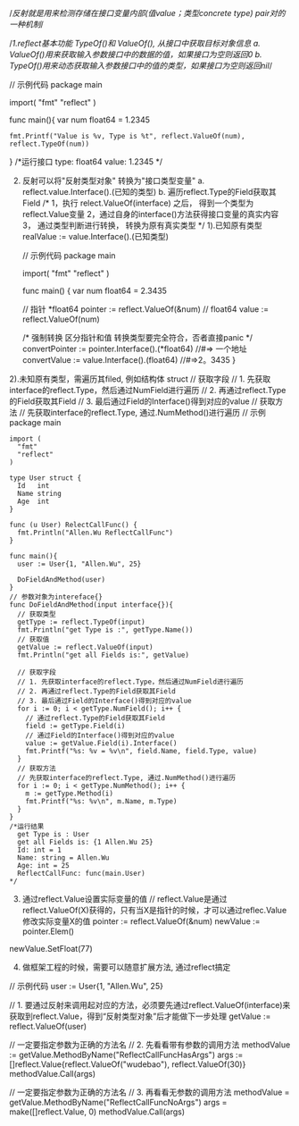 /*反射就是用来检测存储在接口变量内部(值value；类型concrete type) pair对的一种机制*/

/*1.reflect基本功能 TypeOf()和 ValueOf(), 从接口中获取目标对象信息
  a. ValueOf()用来获取输入参数接口中的数据的值，如果接口为空则返回0
  b. TypeOf()用来动态获取输入参数接口中的值的类型，如果接口为空则返回nil*/

  // 示例代码
  package main

import(
    "fmt"
    "reflect"
  )

  func main(){
    var num float64 = 1.2345

    fmt.Printf("Value is %v, Type is %t", reflect.ValueOf(num), reflect.TypeOf(num))
  }
  /*运行接口
    type:  float64
    value:  1.2345
  */

2. 反射可以将"反射类型对象" 转换为"接口类型变量"
  a. reflect.value.Interface().(已知的类型)
  b. 遍历reflect.Type的Field获取其Field
  /* 1，执行 relect.ValueOf(interface) 之后， 得到一个类型为reflect.Value变量
     2，通过自身的interface()方法获得接口变量的真实内容
     3， 通过类型判断进行转换， 转换为原有真实类型
   */ 
  1).已知原有类型
     realValue := value.Interface().(已知类型)

    // 示例代码
    package main 

    import(
       "fmt"
       "reflect"
    )

    func main() {
      var num float64 = 2.3435

      // 指针 *float64
      pointer := reflect.ValueOf(&num)
      // float64
      value := reflect.ValueOf(num)

      /* 强制转换
        区分指针和值
        转换类型要完全符合，否者直接panic
      */
      convertPointer := pointer.Interface().(*float64)  //#=> 一个地址
      convertValue := value.Interface().(float64)  //#=>2。3435
    }

  2).未知原有类型，需遍历其filed, 例如结构体 struct
    // 获取字段
    // 1. 先获取interface的reflect.Type，然后通过NumField进行遍历
    // 2. 再通过reflect.Type的Field获取其Field
    // 3. 最后通过Field的Interface()得到对应的value
    // 获取方法
    // 先获取interface的reflect.Type, 通过.NumMethod()进行遍历
    // 示例
    package main

    import (
      "fmt"
      "reflect"
    )

    type User struct {
      Id   int
      Name string
      Age  int
    }

    func (u User) RelectCallFunc() {
      fmt.Println("Allen.Wu ReflectCallFunc")
    }

    func main(){
      user := User{1, "Allen.Wu", 25}

      DoFieldAndMethod(user)
    }
    // 参数对象为intereface{}  
    func DoFieldAndMethod(input interface{}){
      // 获取类型
      getType := reflect.TypeOf(input)
      fmt.Println("get Type is :", getType.Name())
      // 获取值
      getValue := reflect.ValueOf(input)
      fmt.Println("get all Fields is:", getValue)

      // 获取字段
      // 1. 先获取interface的reflect.Type，然后通过NumField进行遍历
      // 2. 再通过reflect.Type的Field获取其Field
      // 3. 最后通过Field的Interface()得到对应的value
      for i := 0; i < getType.NumField(); i++ {
        // 通过reflect.Type的Field获取其Field
        field := getType.Field(i)
        // 通过Field的Interface()得到对应的value
        value := getValue.Field(i).Interface()
        fmt.Printf("%s: %v = %v\n", field.Name, field.Type, value)
      }
      // 获取方法
      // 先获取interface的reflect.Type, 通过.NumMethod()进行遍历
      for i := 0; i < getType.NumMethod(); i++ {
        m := getType.Method(i)
        fmt.Printf("%s: %v\n", m.Name, m.Type)
      }
    }
    /*运行结果
      get Type is : User
      get all Fields is: {1 Allen.Wu 25}
      Id: int = 1
      Name: string = Allen.Wu
      Age: int = 25
      ReflectCallFunc: func(main.User)
    */

3. 通过reflect.Value设置实际变量的值
  // reflect.Value是通过reflect.ValueOf(X)获得的，只有当X是指针的时候，才可以通过reflec.Value修改实际变量X的值
  pointer := reflect.ValueOf(&num)
  newValue := pointer.Elem()

  newValue.SetFloat(77)

4. 做框架工程的时候，需要可以随意扩展方法, 通过reflect搞定
  
  // 示例代码
  user := User{1, "Allen.Wu", 25}
  
  // 1. 要通过反射来调用起对应的方法，必须要先通过reflect.ValueOf(interface)来获取到reflect.Value，得到“反射类型对象”后才能做下一步处理
  getValue := reflect.ValueOf(user)

  // 一定要指定参数为正确的方法名
  // 2. 先看看带有参数的调用方法
  methodValue := getValue.MethodByName("ReflectCallFuncHasArgs")
  args := []reflect.Value{reflect.ValueOf("wudebao"), reflect.ValueOf(30)}
  methodValue.Call(args)

  // 一定要指定参数为正确的方法名
  // 3. 再看看无参数的调用方法
  methodValue = getValue.MethodByName("ReflectCallFuncNoArgs")
  args = make([]reflect.Value, 0)
  methodValue.Call(args)















